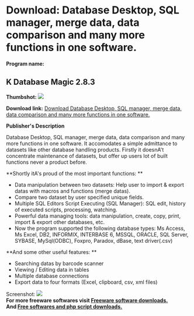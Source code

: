 # Download: Database Desktop, SQL manager, merge data, data comparison and many more functions in one software.

**Program name:**

## K Database Magic 2.8.3

  
**Thumbshot:** ![](http://www.freewarefiles.com/screenshot/kdbmagic2_md.gif)   
  
**Download link:** [Download Database Desktop, SQL manager, merge data, data comparison and many more functions in one software.](http://freesoftwares.boysofts.com/K-Database-Magic_program_35678.html)  
  


**Publisher's Description**  
  


Database Desktop, SQL manager, merge data, data comparison and many more functions in one software. It accomodates a simple admittance to datasets like other database handling products. Firstly it doesnA't concentrate maintenance of datasets, but offer up users lot of built functions never a product before. 

**Shortly itA's proud of the most important functions: **

  * Data manipulation between two datasets: Help user to import & export datas with macros and functions (merge datas). 
  * Compare two dataset by user specified unique fields. 
  * Multiple SQL Editors Script Executing (SQL Manager): SQL edit, history of executed scripts, processing, watching. 
  * Powerful data managing tools: data manipulation, create, copy, print, import & export other databases, etc. 
  * Now the program supported the following database types: Ms Access, Ms Excel, DB2, INFORMIX, INTERBASE 6, MSSQL, ORACLE, SQL Server, SYBASE, MySql(ODBC), Foxpro, Paradox, dBase, text driver(.csv) 

**And some other useful features: **

  * Searching datas by barcode scanner 
  * Viewing / Editing data in tables 
  * Multiple database connections 
  * Export data to four formats (Excel, clipboard, csv, xml files) 

  
  
Screenshot: ![](http://www.freewarefiles.com/screenshot/kdbmagic2.gif)   
**For more freeware softwares visit [Freeware software downloads.](http://freesoftwares.boysofts.com/)**   
**And [Free softwares and php script downloads.](http://www.boysofts.com/)**
